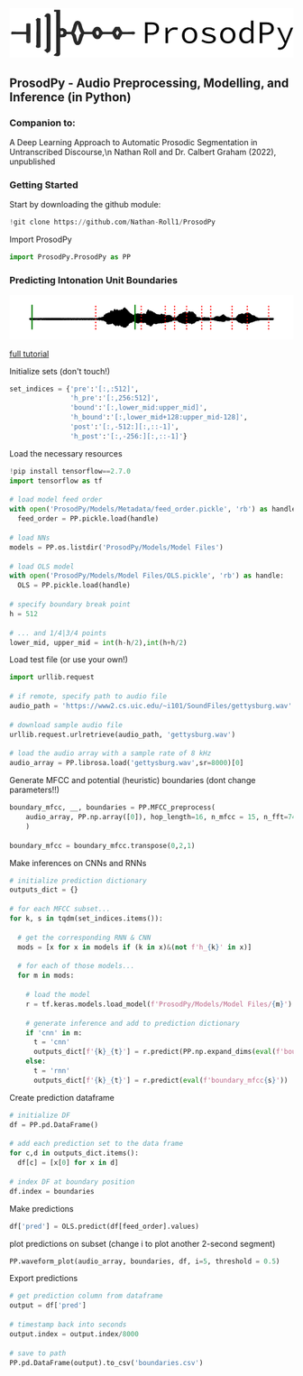 <div id="header" align="left">
  <img src="https://raw.githubusercontent.com/Nathan-Roll1/ProsodPy/main/Paper/prosodpy_logo_3.png" width="550"/>
</div>

## ProsodPy - Audio Preprocessing, Modelling, and Inference (in Python)
### Companion to: 
A Deep Learning Approach to Automatic Prosodic Segmentation in Untranscribed Discourse,\n 
Nathan Roll and Dr. Calbert Graham (2022), unpublished

### Getting Started
Start by downloading the github module:
```python
!git clone https://github.com/Nathan-Roll1/ProsodPy
```

Import ProsodPy
```python
import ProsodPy.ProsodPy as PP
```

### Predicting Intonation Unit Boundaries
<div align="left">
  <img src="https://raw.githubusercontent.com/Nathan-Roll1/ProsodPy/main/Paper/sample_prediction.png" width="550"/>
</div>

[full tutorial](https://github.com/Nathan-Roll1/ProsodPy/blob/main/Tutorials/inference.ipynb)

Initialize sets (don't touch!)
```python
set_indices = {'pre':'[:,:512]',
               'h_pre':'[:,256:512]',
               'bound':'[:,lower_mid:upper_mid]',
               'h_bound':'[:,lower_mid+128:upper_mid-128]',
               'post':'[:,-512:][:,::-1]',
               'h_post':'[:,-256:][:,::-1]'}
```
Load the necessary resources

```python
!pip install tensorflow==2.7.0
import tensorflow as tf

# load model feed order
with open('ProsodPy/Models/Metadata/feed_order.pickle', 'rb') as handle:
  feed_order = PP.pickle.load(handle)

# load NNs
models = PP.os.listdir('ProsodPy/Models/Model Files')

# load OLS model
with open('ProsodPy/Models/Model Files/OLS.pickle', 'rb') as handle:
  OLS = PP.pickle.load(handle)
  
# specify boundary break point
h = 512

# ... and 1/4|3/4 points
lower_mid, upper_mid = int(h-h/2),int(h+h/2)
```

Load test file (or use your own!)
```python
import urllib.request

# if remote, specify path to audio file
audio_path = 'https://www2.cs.uic.edu/~i101/SoundFiles/gettysburg.wav'

# download sample audio file
urllib.request.urlretrieve(audio_path, 'gettysburg.wav')

# load the audio array with a sample rate of 8 kHz
audio_array = PP.librosa.load('gettysburg.wav',sr=8000)[0]
```
Generate MFCC and potential (heuristic) boundaries (dont change parameters!!)
``` python
boundary_mfcc, __, boundaries = PP.MFCC_preprocess(
    audio_array, PP.np.array([0]), hop_length=16, n_mfcc = 15, n_fft=743, n_frames = 1024
    )

boundary_mfcc = boundary_mfcc.transpose(0,2,1)
```
Make inferences on CNNs and RNNs
```python
# initialize prediction dictionary
outputs_dict = {}

# for each MFCC subset...
for k, s in tqdm(set_indices.items()):

  # get the corresponding RNN & CNN
  mods = [x for x in models if (k in x)&(not f'h_{k}' in x)]

  # for each of those models...
  for m in mods:

    # load the model
    r = tf.keras.models.load_model(f'ProsodPy/Models/Model Files/{m}')

    # generate inference and add to prediction dictionary
    if 'cnn' in m:
      t = 'cnn'
      outputs_dict[f'{k}_{t}'] = r.predict(PP.np.expand_dims(eval(f'boundary_mfcc{s}'),3))
    else:
      t = 'rnn'
      outputs_dict[f'{k}_{t}'] = r.predict(eval(f'boundary_mfcc{s}'))
```

Create prediction dataframe
```python
# initialize DF
df = PP.pd.DataFrame()

# add each prediction set to the data frame
for c,d in outputs_dict.items():
  df[c] = [x[0] for x in d]

# index DF at boundary position
df.index = boundaries
```
Make predictions
```python
df['pred'] = OLS.predict(df[feed_order].values)
```

plot predictions on subset (change i to plot another 2-second segment)
```python
PP.waveform_plot(audio_array, boundaries, df, i=5, threshold = 0.5)
```

Export predictions
``` python
# get prediction column from dataframe
output = df['pred']

# timestamp back into seconds
output.index = output.index/8000

# save to path
PP.pd.DataFrame(output).to_csv('boundaries.csv')
```
